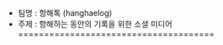 + 팀명 : 항해톡 (hanghaelog)      
+ 주제 : 항해하는 동안의 기록을 위한 소셜 미디어
======================================

